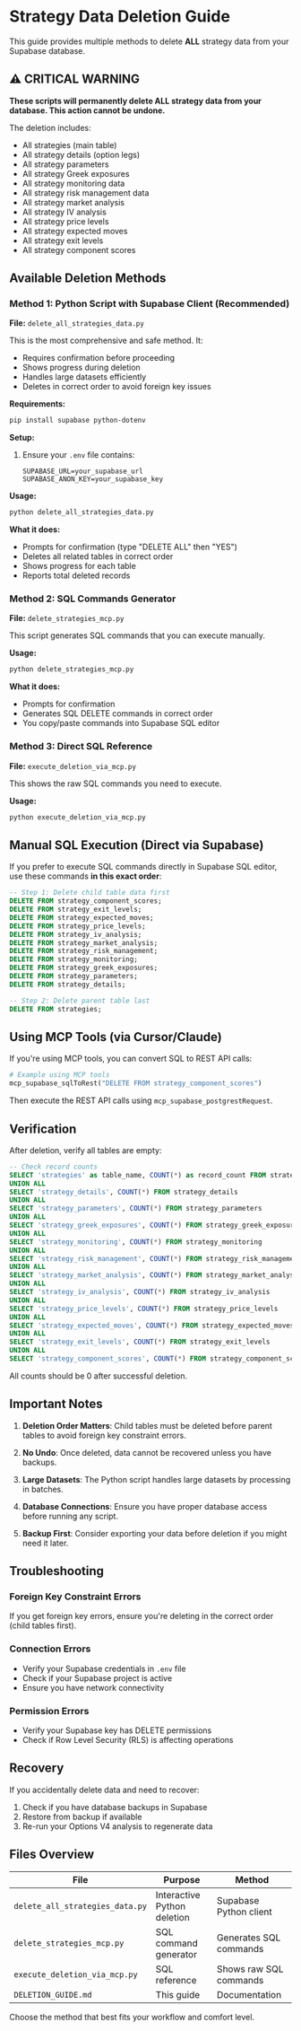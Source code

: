 # Strategy Data Deletion Guide

This guide provides multiple methods to delete **ALL** strategy data from your Supabase database.

## ⚠️ CRITICAL WARNING

**These scripts will permanently delete ALL strategy data from your database. This action cannot be undone.**

The deletion includes:
- All strategies (main table)
- All strategy details (option legs)
- All strategy parameters
- All strategy Greek exposures
- All strategy monitoring data
- All strategy risk management data
- All strategy market analysis
- All strategy IV analysis
- All strategy price levels
- All strategy expected moves
- All strategy exit levels
- All strategy component scores

## Available Deletion Methods

### Method 1: Python Script with Supabase Client (Recommended)

**File:** `delete_all_strategies_data.py`

This is the most comprehensive and safe method. It:
- Requires confirmation before proceeding
- Shows progress during deletion
- Handles large datasets efficiently
- Deletes in correct order to avoid foreign key issues

**Requirements:**
```bash
pip install supabase python-dotenv
```

**Setup:**
1. Ensure your `.env` file contains:
   ```
   SUPABASE_URL=your_supabase_url
   SUPABASE_ANON_KEY=your_supabase_key
   ```

**Usage:**
```bash
python delete_all_strategies_data.py
```

**What it does:**
- Prompts for confirmation (type "DELETE ALL" then "YES")
- Deletes all related tables in correct order
- Shows progress for each table
- Reports total deleted records

### Method 2: SQL Commands Generator

**File:** `delete_strategies_mcp.py`

This script generates SQL commands that you can execute manually.

**Usage:**
```bash
python delete_strategies_mcp.py
```

**What it does:**
- Prompts for confirmation
- Generates SQL DELETE commands in correct order
- You copy/paste commands into Supabase SQL editor

### Method 3: Direct SQL Reference

**File:** `execute_deletion_via_mcp.py`

This shows the raw SQL commands you need to execute.

**Usage:**
```bash
python execute_deletion_via_mcp.py
```

## Manual SQL Execution (Direct via Supabase)

If you prefer to execute SQL commands directly in Supabase SQL editor, use these commands **in this exact order**:

```sql
-- Step 1: Delete child table data first
DELETE FROM strategy_component_scores;
DELETE FROM strategy_exit_levels;
DELETE FROM strategy_expected_moves;
DELETE FROM strategy_price_levels;
DELETE FROM strategy_iv_analysis;
DELETE FROM strategy_market_analysis;
DELETE FROM strategy_risk_management;
DELETE FROM strategy_monitoring;
DELETE FROM strategy_greek_exposures;
DELETE FROM strategy_parameters;
DELETE FROM strategy_details;

-- Step 2: Delete parent table last
DELETE FROM strategies;
```

## Using MCP Tools (via Cursor/Claude)

If you're using MCP tools, you can convert SQL to REST API calls:

```python
# Example using MCP tools
mcp_supabase_sqlToRest("DELETE FROM strategy_component_scores")
```

Then execute the REST API calls using `mcp_supabase_postgrestRequest`.

## Verification

After deletion, verify all tables are empty:

```sql
-- Check record counts
SELECT 'strategies' as table_name, COUNT(*) as record_count FROM strategies
UNION ALL
SELECT 'strategy_details', COUNT(*) FROM strategy_details
UNION ALL
SELECT 'strategy_parameters', COUNT(*) FROM strategy_parameters
UNION ALL
SELECT 'strategy_greek_exposures', COUNT(*) FROM strategy_greek_exposures
UNION ALL
SELECT 'strategy_monitoring', COUNT(*) FROM strategy_monitoring
UNION ALL
SELECT 'strategy_risk_management', COUNT(*) FROM strategy_risk_management
UNION ALL
SELECT 'strategy_market_analysis', COUNT(*) FROM strategy_market_analysis
UNION ALL
SELECT 'strategy_iv_analysis', COUNT(*) FROM strategy_iv_analysis
UNION ALL
SELECT 'strategy_price_levels', COUNT(*) FROM strategy_price_levels
UNION ALL
SELECT 'strategy_expected_moves', COUNT(*) FROM strategy_expected_moves
UNION ALL
SELECT 'strategy_exit_levels', COUNT(*) FROM strategy_exit_levels
UNION ALL
SELECT 'strategy_component_scores', COUNT(*) FROM strategy_component_scores;
```

All counts should be 0 after successful deletion.

## Important Notes

1. **Deletion Order Matters**: Child tables must be deleted before parent tables to avoid foreign key constraint errors.

2. **No Undo**: Once deleted, data cannot be recovered unless you have backups.

3. **Large Datasets**: The Python script handles large datasets by processing in batches.

4. **Database Connections**: Ensure you have proper database access before running any script.

5. **Backup First**: Consider exporting your data before deletion if you might need it later.

## Troubleshooting

### Foreign Key Constraint Errors
If you get foreign key errors, ensure you're deleting in the correct order (child tables first).

### Connection Errors
- Verify your Supabase credentials in `.env` file
- Check if your Supabase project is active
- Ensure you have network connectivity

### Permission Errors
- Verify your Supabase key has DELETE permissions
- Check if Row Level Security (RLS) is affecting operations

## Recovery

If you accidentally delete data and need to recover:
1. Check if you have database backups in Supabase
2. Restore from backup if available
3. Re-run your Options V4 analysis to regenerate data

## Files Overview

| File | Purpose | Method |
|------|---------|---------|
| `delete_all_strategies_data.py` | Interactive Python deletion | Supabase Python client |
| `delete_strategies_mcp.py` | SQL command generator | Generates SQL commands |
| `execute_deletion_via_mcp.py` | SQL reference | Shows raw SQL commands |
| `DELETION_GUIDE.md` | This guide | Documentation |

Choose the method that best fits your workflow and comfort level. 